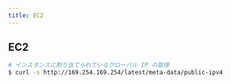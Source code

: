 ```yaml
---
title: EC2
---
```


## EC2
``` bash
# インスタンスに割り当てられているグローバル IP の取得
$ curl -s http://169.254.169.254/latest/meta-data/public-ipv4
```
